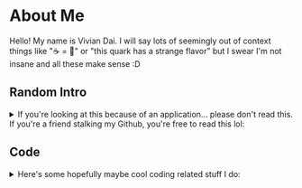 # About Me

Hello! My name is Vivian Dai. I will say lots of seemingly out of context things like "☕ = 🍩" or "this quark has a strange flavor" but I swear I'm not insane and all these make sense :D

## Random Intro

<details>

<summary>If you're looking at this because of an application... please don't read this. If you're a friend stalking my Github, you're free to read this lol:</summary>

Have you heard of the [million monkey theorem](https://en.wikipedia.org/wiki/Infinite_monkey_theorem) before? If you have a million monkeys who each spend a million years typing at a typewriter, somewhere, eventually, collectively, the entire works of Shakespeare will be typed out. In one of Janet Tashjian's works (I think this is right), it mentions the works of Shakespeare will not be the only thing that gets typed out. Somewhere along the way, several other important works will be typed out as well. However, most of the things the monkeys type is still giberish. This theorem is an accurate representation of how I work. I am but a mindless monkey who types things until things work. 🐒

</details>

## Code

<details>

<summary>Here's some hopefully maybe cool coding related stuff I do:</summary>

[![User stats](https://github-readme-stats.vercel.app/api?username=vivian-dai&show_icons=true&theme=tokyonight&hide_rank=true)](https://github.com/anuraghazra/github-readme-stats)
[![Most used languages](https://github-readme-stats.vercel.app/api/top-langs/?username=vivian-dai&theme=tokyonight&layout=compact&langs_count=8)](https://github.com/anuraghazra/github-readme-stats)

Most of my projects are probably in either Java or Python. If you exclude that one repository containing my group's final comp sci project for school, Python is by far my most used language.

Thank you to [https://github.com/anuraghazra/github-readme-stats](https://github.com/anuraghazra/github-readme-stats) for the cards.

### Hackathons

<details>

<summary>I think the right thing to say is "go check out my <a href="https://devpost.com/viviandai">Devpost</a>"</summary>

I guess I'll only list the hackathons where we won stuff:

[*YRHacks 2021*](https://yrhacks.devpost.com/): our team won the sustainabiity prize.

[![YRHacks](https://github-readme-stats.vercel.app/api/pin/?username=KathleenX7&repo=YRHacks&theme=tokyonight)](https://github.com/KathleenX7/YRHacks)

</details>

### Writeups

A writeup written by me is most likely just a dump of thought process.

#### CTFs

<details>

<summary>I like attempting CTFs from time to time. The keyword here is definitely "attemping" since I'm not exactly great at them.</summary>

I plan to do more CTFs and only include major ones later.

[*PicoCTF 2021*](https://picoctf.org/competitions/2021-spring.html): our team ranked 353<sup>rd</sup> globally and 29<sup>th</sup> in Canada

[![PicoCTF 2021 writeup](https://github-readme-stats.vercel.app/api/pin/?username=vivian-dai&repo=picoCTF2021-Writeup&theme=tokyonight)](https://vivian-dai.github.io/PicoCTF2021-Writeup/)

[*Angstrom CTF 2021*](https://2021.angstromctf.com/): a 100% random CTF I attended. My team ranked 457<sup>th</sup>

[![angstromCTF 2021 Writeup](https://github-readme-stats.vercel.app/api/pin/?username=vivian-dai&repo=angstromCTF-2021-Writeup&theme=tokyonight)](https://github.com/vivian-dai/angstromCTF-2021-Writeup)

</details>

#### Others

<details>

<summary>My non CTF writeups I thought might be worth a mention</summary>

I swear I'm 100% qualified to be making writeups on other things:

[*Over the Wire Bandit*](https://overthewire.org/wargames/bandit/) is a nice beginner level Wargame. I'm probably mostly using the [writeup](https://www.notion.so/Over-the-Wire-Bandit-d532f721481b4c298be2cb7a4db65514) to figure out how to use other tools

[CCC](https://cemc.uwaterloo.ca/contests/past_contests.html#ccc) is the closest I'm ever going to get to competitive programming. I'll add more questions later.

[![CCC solutions](https://github-readme-stats.vercel.app/api/pin/?username=vivian-dai&repo=CCC-solutions&theme=tokyonight)](https://github.com/vivian-dai/CCC-solutions)

</details>

</details>

<!--
**vivian-dai/vivian-dai** is a ✨ _special_ ✨ repository because its `README.md` (this file) appears on your GitHub profile.

Here are some ideas to get you started:

- 🔭 I’m currently working on ...
- 🌱 I’m currently learning ...
- 👯 I’m looking to collaborate on ...
- 🤔 I’m looking for help with ...
- 💬 Ask me about ...
- 📫 How to reach me: ...
- 😄 Pronouns: ...
- ⚡ Fun fact: ...
-->
